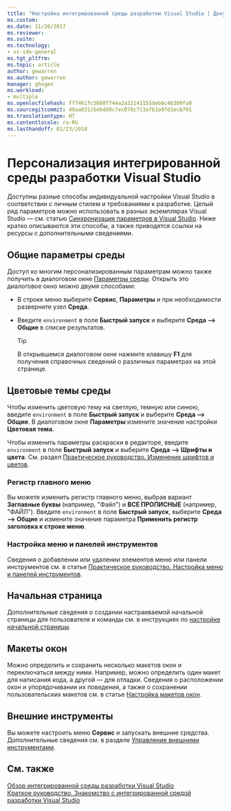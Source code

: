 ```yaml
---
title: "Настройка интегрированной среды разработки Visual Studio | Документы Майкрософт"
ms.custom: 
ms.date: 11/20/2017
ms.reviewer: 
ms.suite: 
ms.technology:
- vs-ide-general
ms.tgt_pltfrm: 
ms.topic: article
author: gewarren
ms.author: gewarren
manager: ghogen
ms.workload:
- multiple
ms.openlocfilehash: ff7461fc5880f744a2a32141155deb6c4b309fa0
ms.sourcegitcommit: 49aa031cbebdd9c7ec070c713afb1a97d1ecb701
ms.translationtype: HT
ms.contentlocale: ru-RU
ms.lasthandoff: 01/23/2018
---
```

# <a name="personalize-the-visual-studio-ide"></a>Персонализация интегрированной среды разработки Visual Studio

Доступны разные способы индивидуальной настройки Visual Studio в соответствии с личным стилем и требованиями к разработке. Целый ряд параметров можно использовать в разных экземплярах Visual Studio &mdash; см. статью [Синхронизация параметров в Visual Studio](../ide/synchronized-settings-in-visual-studio.md). Ниже кратко описываются эти способы, а также приводятся ссылки на ресурсы с дополнительными сведениями.

## <a name="general-environment-options"></a>Общие параметры среды

Доступ ко многим персонализированным параметрам можно также получить в диалоговом окне [Параметры среды](../ide/reference/environment-options-dialog-box.md). Открыть это диалоговое окно можно двумя способами:

- В строке меню выберите **Сервис**, **Параметры** и при необходимости разверните узел **Среда**.

- Введите `environment` в поле **Быстрый запуск** и выберите **Среда --> Общие** в списке результатов.

   > [!TIP]
   > В открывшемся диалоговом окне нажмите клавишу **F1** для получения справочных сведений о различных параметрах на этой странице.

## <a name="environment-color-themes"></a>Цветовые темы среды

Чтобы изменить цветовую тему на светлую, темную или синюю, введите `environment` в поле **Быстрый запуск** и выберите **Среда --> Общие**. В диалоговом окне **Параметры** измените значение настройки **Цветовая тема**.

Чтобы изменить параметры раскраски в редакторе, введите `environment` в поле **Быстрый запуск** и выберите **Среда --> Шрифты и цвета**. См. раздел [Практическое руководство. Изменение шрифтов и цветов](../ide/how-to-change-fonts-and-colors-in-visual-studio.md).

### <a name="main-menu-casing"></a>Регистр главного меню

Вы можете изменить регистр главного меню, выбрав вариант **Заглавные буквы** (например, "Файл") и **ВСЕ ПРОПИСНЫЕ** (например, "ФАЙЛ"). Введите `environment` в поле **Быстрый запуск**, выберите **Среда --> Общие** и измените значение параметра **Применить регистр заголовка к строке меню**.

### <a name="customzing-menus-and-toolbars"></a>Настройка меню и панелей инструментов

Сведения о добавлении или удалении элементов меню или панели инструментов см. в статье [Практическое руководство. Настройка меню и панелей инструментов](../ide/how-to-customize-menus-and-toolbars-in-visual-studio.md).

## <a name="start-page"></a>Начальная страница

Дополнительные сведения о создании настраиваемой начальной страницы для пользователя и команды см. в инструкциях по [настройке начальной страницы](../ide/customizing-the-start-page-for-visual-studio.md).

## <a name="window-layouts"></a>Макеты окон

Можно определить и сохранить несколько макетов окон и переключаться между ними. Например, можно определить один макет для написания кода, а другой — для отладки. Сведения о расположении окон и упорядочивании их поведения, а также о сохранении пользовательских макетов см. в статье [Настройка макетов окон](../ide/customizing-window-layouts-in-visual-studio.md).

## <a name="external-tools"></a>Внешние инструменты

Вы можете настроить меню **Сервис** и запускать внешние средства. Дополнительные сведения см. в разделе [Управление внешними инструментами](../ide/managing-external-tools.md).

## <a name="see-also"></a>См. также

[Обзор интегрированной среды разработки Visual Studio](../ide/visual-studio-ide.md)  
[Краткое руководство. Знакомство с интегрированной средой разработки Visual Studio](../ide/quickstart-ide-orientation.md)
